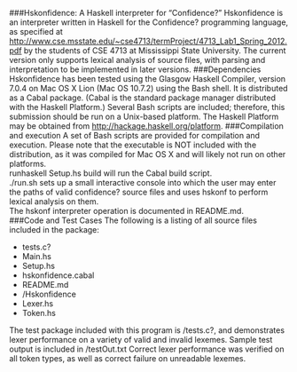 ###Hskonfidence: A Haskell interpreter for “Confidence?”
Hskonfidence is an interpreter written in Haskell for the Confidence? programming language, as specified at http://www.cse.msstate.edu/~cse4713/termProject/4713_Lab1_Spring_2012.pdf by the students of CSE 4713 at Mississippi State University.  The current version only supports lexical analysis of source files, with parsing and interpretation to be implemented in later versions.
###Dependencies
Hskonfidence has been tested using the Glasgow Haskell Compiler, version 7.0.4 on Mac OS X Lion (Mac OS 10.7.2) using the Bash shell.  It is distributed as a Cabal package.  (Cabal is the standard package manager distributed with the Haskell Platform.)  Several Bash scripts are included; therefore, this submission should be run on a Unix-based platform.
The Haskell Platform may be obtained from http://hackage.haskell.org/platform. 
###Compilation and execution
A set of Bash scripts are provided for compilation and execution.  Please note that the executable is NOT included with the distribution, as it was compiled for Mac OS X and will likely not run on other platforms.  
runhaskell Setup.hs build will run the Cabal build script.  
./run.sh sets up a small interactive console into which the user may enter the paths of valid confidence? source files and uses hskonf to perform lexical analysis on them.  
The hskonf interpreter operation is documented in README.md.  
###Code and Test Cases
The following is a listing of all source files included in the package:  

+ tests.c?
+  Main.hs
+  Setup.hs
+  hskonfidence.cabal
+  README.md
+ /Hskonfidence
 + Lexer.hs
 +  Token.hs

The test package included with this program is /tests.c?, and demonstrates lexer performance on a variety of valid and invalid lexemes.  Sample test output is included in /testOut.txt
Correct lexer performance was verified on all token types, as well as correct failure on unreadable lexemes.
